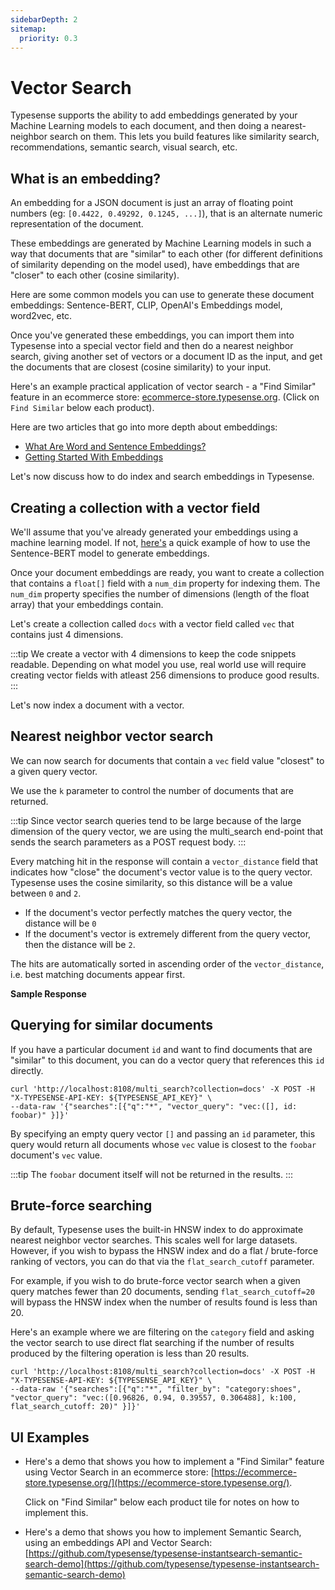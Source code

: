 ```yaml
---
sidebarDepth: 2
sitemap:
  priority: 0.3
---
```


# Vector Search

Typesense supports the ability to add embeddings generated by your Machine Learning models to each document, and then doing a nearest-neighbor search on them.
This lets you build features like similarity search, recommendations, semantic search, visual search, etc.

## What is an embedding?

An embedding for a JSON document is just an array of floating point numbers (eg: `[0.4422, 0.49292, 0.1245, ...]`), that is an alternate numeric representation of the document.

These embeddings are generated by Machine Learning models in such a way that documents that are "similar" to each other (for different definitions of similarity depending on the model used),
have embeddings that are "closer" to each other (cosine similarity).

Here are some common models you can use to generate these document embeddings: Sentence-BERT, CLIP, OpenAI's Embeddings model, word2vec, etc.

Once you've generated these embeddings, you can import them into Typesense into a special vector field and then do a nearest neighbor search, giving another set of vectors or a document ID as the input, 
and get the documents that are closest (cosine similarity) to your input. 

Here's an example practical application of vector search - a "Find Similar" feature in an ecommerce store: [ecommerce-store.typesense.org](https://ecommerce-store.typesense.org/). (Click on `Find Similar` below each product).

Here are two articles that go into more depth about embeddings:

- [What Are Word and Sentence Embeddings?](https://txt.cohere.ai/sentence-word-embeddings/)
- [Getting Started With Embeddings](https://huggingface.co/blog/getting-started-with-embeddings)

Let's now discuss how to do index and search embeddings in Typesense.

## Creating a collection with a vector field

We'll assume that you've already generated your embeddings using a machine learning model. 
If not, [here's](https://github.com/typesense/showcase-ecommerce-store/blob/7637d2c4e967419ac8a874c28d3f3e20d79040fa/scripts/vector-generation/main.py) a quick example of how to use the Sentence-BERT model to generate embeddings.

Once your document embeddings are ready, you want to create a collection that contains a `float[]` field
with a `num_dim` property for indexing them. The `num_dim` property specifies the number of 
dimensions (length of the float array) that your embeddings contain.

Let's create a collection called `docs` with a vector field called `vec` that contains just 4 dimensions. 

:::tip
We create a vector with 4 dimensions to keep the code snippets readable. Depending on what model you use, real world 
use will require creating vector fields with atleast 256 dimensions to produce good results.
:::

<Tabs :tabs="['JavaScript','PHP','Python','Ruby','Java','Shell']">
  <template v-slot:JavaScript>

```js
let schema = {
  'name': 'docs',
  'fields': [
    {
      'name': 'title',
      'type': 'string'
    },
    {
      'name': 'points',
      'type': 'int32'
    },
    {
      'name': 'vec',
      'type': 'float[]',
      'num_dim': 4
    }
  ],
  'default_sorting_field': 'points'
}

client.collections().create(schema)
```

  </template>

<template v-slot:PHP>

```php
$schema = [
  'name'      => 'docs',
  'fields'    => [
    [
      'name'  => 'title',
      'type'  => 'string'
    ],
    [
      'name'  => 'points',
      'type'  => 'int32'
    ],
    [
      'name'  => 'vec',
      'type'  => 'float[]',
      'num_dim'  => 4
    ]
  ],
  'default_sorting_field' => 'points'
];

$client->collections->create($schema);
```

  </template>

<template v-slot:Python>

```py
schema = {
  'name': 'docs',
  'fields': [
    {
      'name'  :  'title',
      'type'  :  'string'
    },
    {
      'name'  :  'points',
      'type'  :  'int32'
    },
    {
      'name'     :  'vec',
      'type'     :  'float[]',
      'num_dim'  :  4
    }
  ],
  'default_sorting_field': 'points'
}

client.collections.create(schema)
```

  </template>

<template v-slot:Ruby>

```rb
schema = {
  'name'      => 'places',
  'fields'    => [
    {
      'name'  => 'title',
      'type'  => 'string'
    },
    {
      'name'  => 'points',
      'type'  => 'int32'
    },
    {
      'name'     => 'vec',
      'type'     => 'float[]',
      'num_dim'  => 4
    }
  ],
  'default_sorting_field' => 'points'
}

client.collections.create(schema)
```

  </template>
<template v-slot:Java>

```java
CollectionSchema collectionSchema = new CollectionSchema();

collectionschema.name("docs")
                .addFieldsItem(new Field().name("title").type("string"))
                .addFieldsItem(new Field().name("points").type("int32"))
                .addFieldsItem(new Field().name("vec").type("float[]").num_dim(4))
                .defaultSortingField("points");

CollectionResponse collectionResponse = client.collections().create(collectionSchema);
```

  </template>
  <template v-slot:Shell>

```bash
curl -k "http://localhost:8108/collections" -X POST \
      -H "Content-Type: application/json" \
      -H "X-TYPESENSE-API-KEY: ${TYPESENSE_API_KEY}" -d '{
        "name": "docs",
        "fields": [
          {"name": "title", "type": "string" },
          {"name": "points", "type": "int32" }, 
          {"name": "vec", "type": "float[]", "num_dim": 4}
        ],
        "default_sorting_field": "points"
      }'
```

  </template>
</Tabs>

Let's now index a document with a vector.

<Tabs :tabs="['JavaScript','PHP','Python','Ruby','Java','Shell']">
  <template v-slot:JavaScript>

```js
let document = {
  'title': 'Louvre Museuem',
  'points': 1,
  'vec': [0.04, 0.234, 0.113, 0.001]
}

client.collections('docs').documents().create(document)
```

  </template>

<template v-slot:PHP>

```php
$document = [
  'title'   => 'Louvre Museuem',
  'points'  => 1,
  'vec' => array(0.04, 0.234, 0.113, 0.001)
];

$client->collections['docs']->documents->create($document);
```

  </template>

<template v-slot:Python>

```py
document = {
  'title': 'Louvre Museuem',
  'points': 1,
  'location': [0.04, 0.234, 0.113, 0.001]
}

client.collections['docs'].documents.create(document)
```

  </template>

<template v-slot:Ruby>

```rb
document = {
  'title'    =>   'Louvre Museuem',
  'points'   =>   1,
  'vec' =>  [0.04, 0.234, 0.113, 0.001]
}

client.collections['docs'].documents.create(document)
```

  </template>

  <template v-slot:Java>

```java
HaashMap<String, Object> document = new HashMap<>();
float[] vec =  {0.04, 0.234, 0.113, 0.001}

document.add("title", "Louvre Museuem");
document.add("points", 1);
document.add("vec", vec);

client.collection("docs").documents.create(document);
```

  </template>

  <template v-slot:Shell>

```bash
curl "http://localhost:8108/collections/docs/documents" -X POST \
        -H "Content-Type: application/json" \
        -H "X-TYPESENSE-API-KEY: ${TYPESENSE_API_KEY}" \
        -d '{"points":1,"title":"Louvre Museuem", "vec": [0.04, 0.234, 0.113, 0.001]}'
```

  </template>
</Tabs>

## Nearest neighbor vector search

We can now search for documents that contain a `vec` field value "closest" to a given query vector. 

We use the `k` parameter to control the number of documents that are returned.

<Tabs :tabs="['JavaScript','PHP','Python','Ruby','Java','Shell']">
<template v-slot:JavaScript>

```js
let searchRequests = {
  'searches': [
    {
      'collection': 'docs',
      'q': '*',
      'vector_query' : 'vec:([0.96826, 0.94, 0.39557, 0.306488], k:100)'
    }
  ]
}
let commonSearchParams = {}
client.multiSearch.perform(searchRequests, commonSearchParams)
```

</template>

<template v-slot:PHP>

```php
$searchRequests = [
  'searches' => [
    [
      'collection' => 'docs',
      'q' => '*',
      'vector_query' => 'vec:([0.96826, 0.94, 0.39557, 0.306488], k:100)'
    ]
  ]
];

// Search parameters that are common to all searches go here
$commonSearchParams =  [];
$client->multiSearch->perform($searchRequests, $commonSearchParams);
```

</template>

<template v-slot:Python>

```py
search_requests = {
  'searches': [
    {
      'collection': 'docs',
      'q' : '*',
      'vector_query': 'vec:([0.96826, 0.94, 0.39557, 0.306488], k:100)'
    }
  ]
}

# Search parameters that are common to all searches go here
common_search_params =  {}
client.multi_search.perform(search_requests, common_search_params)
```
</template>

<template v-slot:Ruby>

```rb
search_requests = {
  'searches': [
    {
      'collection' => 'docs',
      'q' => '*',
      'vector_query' => 'vec:([0.96826, 0.94, 0.39557, 0.306488], k:100)'
    }
  ]
}

# Search parameters that are common to all searches go here
common_search_params =  {}
client.multi_search.perform(search_requests, common_search_params)
```

</template>
<template v-slot:Java>

```java
HashMap<String,String > search1 = new HashMap<>();
search1.put("collection","docs");
search1.put("q","*");
search1.put("vector_query", "vec:([0.96826, 0.94, 0.39557, 0.306488], k:100)");

List<HashMap<String, String>> searches = new ArrayList<>();
searches.add(search1);

HashMap<String, List<HashMap<String ,String>>> searchRequests = new HashMap<>();
searchRequests.put("searches", searches);

HashMap<String,String> commonSearchParams = new HashMap<>();
commonSearchParams.put("query_by","name");

client.multiSearch.perform(searchRequests, commonSearchParams);
```

</template>
<template v-slot:Shell>

```bash
curl 'http://localhost:8108/multi_search?collection=docs' -X POST -H "X-TYPESENSE-API-KEY: ${TYPESENSE_API_KEY}" \
--data-raw '{"searches":[{"q":"*", "vector_query": "vec:([0.96826,0.94,0.39557,0.306488])" }]}'
```

  </template>
</Tabs>

:::tip
Since vector search queries tend to be large because of the large dimension of the query vector, we are
using the multi_search end-point that sends the search parameters as a POST request body.
:::

Every matching hit in the response will contain a `vector_distance` field that indicates how "close" the document's
vector value is to the query vector. Typesense uses the cosine similarity, so this distance will be a value between 
`0` and `2`.

- If the document's vector perfectly matches the query vector, the distance will be `0`
- If the document's vector is extremely different from the query vector, then the distance will be `2`.

The hits are automatically sorted in ascending order of the `vector_distance`, i.e. best matching 
documents appear first.

**Sample Response**

<Tabs :tabs="['JSON']">
  <template v-slot:JSON>

```json
{
  "facet_counts": [],
  "found": 1,
  "hits": [
    {
      "document": {
        "id": "0",
        "vec": [
          0.04, 0.234, 0.113, 0.001
        ]
      },
      "highlight": {
        "full": {},
        "snippet": {}
      },
      "highlights": [],
      "vector_distance": 0.19744956493377686
    }
  ],
  "out_of": 1,
  "page": 1,
  "request_params": {
    "collection_name": "docs",
    "per_page": 10,
    "q": "*"
  },
  "search_cutoff": false,
  "search_time_ms": 0
}
```

  </template>
</Tabs>

## Querying for similar documents

If you have a particular document `id` and want to find documents that are "similar" to this document, you can 
do a vector query that references this `id` directly.

```shell
curl 'http://localhost:8108/multi_search?collection=docs' -X POST -H "X-TYPESENSE-API-KEY: ${TYPESENSE_API_KEY}" \
--data-raw '{"searches":[{"q":"*", "vector_query": "vec:([], id: foobar)" }]}'
```

By specifying an empty query vector `[]` and passing an `id` parameter, this query 
would return all documents whose `vec` value is closest to the `foobar` document's `vec` value.

:::tip
The `foobar` document itself will not be returned in the results.
:::

## Brute-force searching

By default, Typesense uses the built-in HNSW index to do approximate nearest neighbor vector searches. This scales 
well for large datasets. However, if you wish to bypass the HNSW index and do a flat / brute-force ranking of 
vectors, you can do that via the `flat_search_cutoff` parameter.

For example, if you wish to do brute-force vector search when a given query matches fewer than 20 documents, sending 
`flat_search_cutoff=20` will bypass the HNSW index when the number of results found is less than 20.

Here's an example where we are filtering on the `category` field and asking the vector search to use direct 
flat searching if the number of results produced by the filtering operation is less than 20 results.

```shell
curl 'http://localhost:8108/multi_search?collection=docs' -X POST -H "X-TYPESENSE-API-KEY: ${TYPESENSE_API_KEY}" \
--data-raw '{"searches":[{"q":"*", "filter_by": "category:shoes", "vector_query": "vec:([0.96826, 0.94, 0.39557, 0.306488], k:100, flat_search_cutoff: 20)" }]}'
```


## UI Examples

- Here's a demo that shows you how to implement a "Find Similar" feature using Vector Search in an ecommerce store: [https://ecommerce-store.typesense.org/](https://ecommerce-store.typesense.org/).
  
  Click on "Find Similar" below each product tile for notes on how to implement this.

- Here's a demo that shows you how to implement Semantic Search, using an embeddings API and Vector Search: [https://github.com/typesense/typesense-instantsearch-semantic-search-demo](https://github.com/typesense/typesense-instantsearch-semantic-search-demo) 